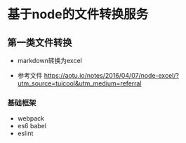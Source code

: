 # 基于node的文件转换服务

## 第一类文件转换
+ markdown转换为excel

+ 参考文件
    <https://aotu.io/notes/2016/04/07/node-excel/?utm_source=tuicool&utm_medium=referral>

### 基础框架
+ webpack
+ es6 babel
+ eslint